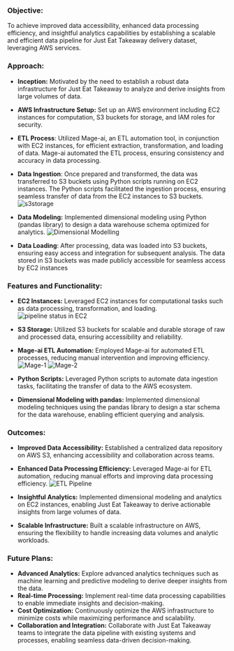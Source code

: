 ### **Objective:** 
To achieve improved data accessibility, enhanced data processing efficiency, and insightful analytics capabilities by establishing a scalable and efficient data pipeline for Just Eat Takeaway delivery dataset, leveraging AWS services.

### **Approach:**
   - **Inception:** Motivated by the need to establish a robust data infrastructure for Just Eat Takeaway to analyze and derive insights from large volumes of data.
   - **AWS Infrastructure Setup:** Set up an AWS environment including EC2 instances for computation, S3 buckets for storage, and IAM roles for security.
   - **ETL Process**: Utilized Mage-ai, an ETL automation tool, in conjunction with EC2 instances, for efficient extraction, transformation, and loading of data. Mage-ai automated the ETL process, ensuring consistency and accuracy in data processing.
   - **Data Ingestion**: Once prepared and transformed, the data was transferred to S3 buckets using Python scripts running on EC2 instances. The Python scripts facilitated the ingestion process, ensuring seamless     transfer of data from the EC2 instances to S3 buckets.
     ![s3storage](https://github.com/Ashvakg/Justeats_DataEngineering/assets/83398283/1ef2b6dc-5b12-4e82-8f6c-cd2dd315deaf)
     
   - **Data Modeling:** Implemented dimensional modeling using Python (pandas library) to design a data warehouse schema optimized for analytics.
     ![Dimensional Modelling](https://github.com/Ashvakg/Justeats_DataEngineering/assets/83398283/92528843-d3b5-4987-a6c4-0c9da508a98f)
     
   - **Data Loading**: After processing, data was loaded into S3 buckets, ensuring easy access and integration for subsequent analysis. The data stored in S3 buckets was made publicly accessible for seamless access by EC2 instances

### **Features and Functionality:**
   - **EC2 Instances:** Leveraged EC2 instances for computational tasks such as data processing, transformation, and loading.
     ![pipeline status in EC2](https://github.com/Ashvakg/Justeats_DataEngineering/assets/83398283/da293885-85c2-417e-a39e-7c79b6064f6a)
     
   - **S3 Storage:** Utilized S3 buckets for scalable and durable storage of raw and processed data, ensuring accessibility and reliability.
   - **Mage-ai ETL Automation:** Employed Mage-ai for automated ETL processes, reducing manual intervention and improving efficiency.
     ![Mage-1](https://github.com/Ashvakg/Justeats_DataEngineering/assets/83398283/518e5f2d-f631-41e6-8863-6e66f6f39fe8)
     ![Mage-2](https://github.com/Ashvakg/Justeats_DataEngineering/assets/83398283/f1b3bbc0-dcd0-44b9-8d0e-c88a7da2d098)
     
   - **Python Scripts:** Leveraged Python scripts to automate data ingestion tasks, facilitating the transfer of data to the AWS ecosystem.
   - **Dimensional Modeling with pandas:** Implemented dimensional modeling techniques using the pandas library to design a star schema for the data warehouse, enabling efficient querying and analysis.

### **Outcomes:**
   - **Improved Data Accessibility:** Established a centralized data repository on AWS S3, enhancing accessibility and collaboration across teams.
   - **Enhanced Data Processing Efficiency:** Leveraged Mage-ai for ETL automation, reducing manual efforts and improving data processing efficiency.
     ![ETL Pipeline](https://github.com/Ashvakg/Justeats_DataEngineering/assets/83398283/951dd1ce-d01c-4001-9af6-5adc401a6533)
     
   - **Insightful Analytics:** Implemented dimensional modeling and analytics on EC2 instances, enabling Just Eat Takeaway to derive actionable insights from large volumes of data.
   - **Scalable Infrastructure:** Built a scalable infrastructure on AWS, ensuring the flexibility to handle increasing data volumes and analytic workloads.

### **Future Plans:**
   - **Advanced Analytics:** Explore advanced analytics techniques such as machine learning and predictive modeling to derive deeper insights from the data.
   - **Real-time Processing:** Implement real-time data processing capabilities to enable immediate insights and decision-making.
   - **Cost Optimization:** Continuously optimize the AWS infrastructure to minimize costs while maximizing performance and scalability.
   - **Collaboration and Integration:** Collaborate with Just Eat Takeaway teams to integrate the data pipeline with existing systems and processes, enabling seamless data-driven decision-making.
